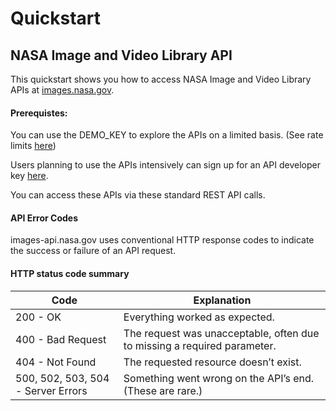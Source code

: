 # Quickstart

## NASA Image and Video Library API

This quickstart shows you how to access NASA Image and Video Library APIs at [images.nasa.gov](https://https/images.nasa.gov).

#### Prerequistes:

You can use the DEMO\_KEY to explore the APIs on a limited basis. (See rate limits [here](https://api.nasa.gov))

Users planning to use the APIs intensively can sign up for an API developer key [here](https://api.nasa.gov).

You can access these APIs via these standard REST API calls.

#### API Error Codes

images-api.nasa.gov uses conventional HTTP response codes to indicate the success or failure of an API request.

#### HTTP status code summary

| Code                               | Explanation                                                              |
| ---------------------------------- | ------------------------------------------------------------------------ |
| 200 - OK                           | Everything worked as expected.                                           |
| 400 - Bad Request                  | The request was unacceptable, often due to missing a required parameter. |
| 404 - Not Found                    | The requested resource doesn’t exist.                                    |
| 500, 502, 503, 504 - Server Errors | Something went wrong on the API’s end. (These are rare.)                 |

##
